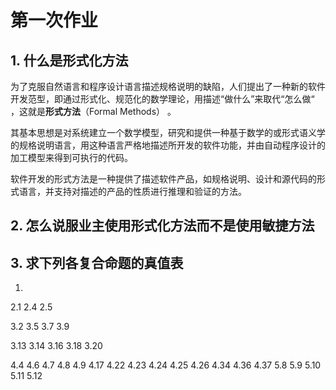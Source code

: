 # 第一次作业

## 1. 什么是形式化方法

为了克服自然语言和程序设计语言描述规格说明的缺陷，人们提出了一种新的软件开发范型，即通过形式化、规范化的数学理论，用描述“做什么”来取代“怎么做“ ，这就是**形式方法**（Formal Methods） 。

其基本思想是对系统建立一个数学模型，研究和提供一种基于数学的或形式语义学的规格说明语言，用这种语言严格地描述所开发的软件功能，并由自动程序设计的加工模型来得到可执行的代码。

软件开发的形式方法是一种提供了描述软件产品，如规格说明、设计和源代码的形式语言，并支持对描述的产品的性质进行推理和验证的方法。

## 2. 怎么说服业主使用形式化方法而不是使用敏捷方法

## 3. 求下列各复合命题的真值表

1. 

2.1 2.4 2.5

3.2 3.5 3.7 3.9

3.13 3.14 3.16 3.18 3.20

4.4 4.6 4.7 4.8 4.9 4.17 4.22 4.23 4.24 4.25 4.26 4.34 4.36 4.37 5.8 5.9 5.10 5.11 5.12